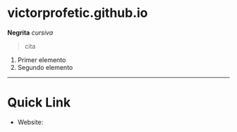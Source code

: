 # victorprofetic.github.io
**Negrita**
*cursiva*
> cita
1. Primer elemento
2. Segundo elemento
---
# Quick Link #

* Website:
